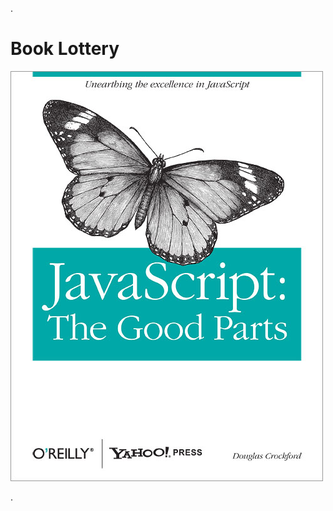 .<div class="slide">

# Book Lottery

<img src="media/crockford-the-good-parts.jpg" class="scaled-centered">

.</div>
